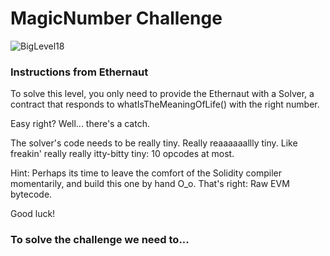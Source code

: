 # MagicNumber Challenge
![BigLevel18](https://user-images.githubusercontent.com/102038261/219109479-932cd776-8f76-4de0-a692-ff2ca7c150d2.svg)

### Instructions from Ethernaut

To solve this level, you only need to provide the Ethernaut with a Solver, a contract that responds to whatIsTheMeaningOfLife() with the right number.

Easy right? Well... there's a catch.

The solver's code needs to be really tiny. Really reaaaaaallly tiny. Like freakin' really really itty-bitty tiny: 10 opcodes at most.

Hint: Perhaps its time to leave the comfort of the Solidity compiler momentarily, and build this one by hand O_o. That's right: Raw EVM bytecode.

Good luck!

### To solve the challenge we need to...
